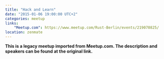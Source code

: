 ```yaml
---
title: "Hack and Learn"
date: "2015-01-06 19:00:00 UTC+2"
categories: meetup 
links:
    "Meetup.com": https://www.meetup.com/Rust-Berlin/events/219070825/
location: zenmate
---
```


<strong>This is a legacy meetup imported from Meetup.com. The description and speakers can be found at the original link.</strong>